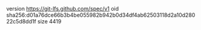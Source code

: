 version https://git-lfs.github.com/spec/v1
oid sha256:d01a76dce66b3b4be055982b942b0d34df4ab62503118d2a10d28022c5d8dd1f
size 4419
